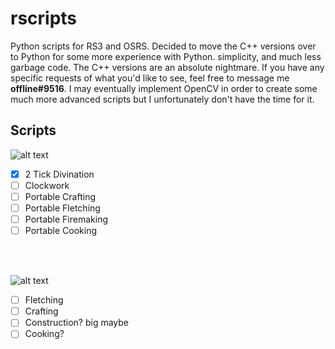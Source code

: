 # rscripts
Python scripts for RS3 and OSRS. Decided to move the C++ versions over to Python for some more experience with Python. simplicity, and much less garbage code. The C++ versions are an absolute nightmare. If you have any specific requests of what you'd like to see, feel free to message me **offline#9516**. I may eventually implement OpenCV in order to create some much more advanced scripts but I unfortunately don't have the time for it.

## Scripts

![alt text](https://camo.githubusercontent.com/ab0920b3bf41df826c18cd5d554f3bb8a380e9f0b676ca26efb31e69378f3363/687474703a2f2f7777772e73696d706c65696d616765726573697a65722e636f6d2f5f75706c6f6164732f70686f746f732f62323736393664302f72756e6573636170652d69636f6e2d325f33302e706e67)
- [X] 2 Tick Divination
- [ ] Clockwork
- [ ] Portable Crafting
- [ ] Portable Fletching
- [ ] Portable Firemaking
- [ ] Portable Cooking

<br/>
<br/>

![alt text](https://static.wikia.nocookie.net/2007scape/images/a/a3/RuneScape_2_logo.png/revision/latest?cb=20170717001208)
- [ ] Fletching
- [ ] Crafting
- [ ] Construction? big maybe
- [ ] Cooking?
